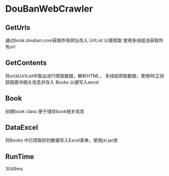 # DouBanWebCrawler

GetUrls
-----------------------
通过book.douban.com获取所有网址存入 UrlList 以便爬取
使用多线程池获取所有url

GetContents
-----------------------
将url从UrlList中取出进行爬取数据，解析HTML， 多线程爬取数据，使用RE正则获取图书相关信息并存入 Books 以便写入excel

Book
-----------------------
创建book class 便于储存book相关信息

DataExcel
-----------------------
将Books 中已爬取好的数据写入Excel表单，使用jxl.jar库

RunTime
-----------------------
3049ms
